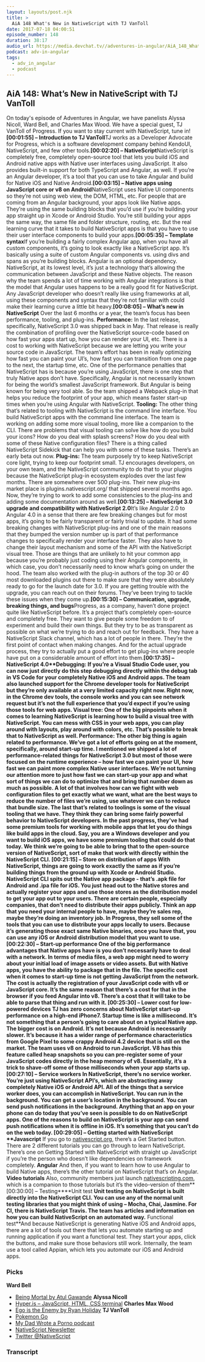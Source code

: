 ```yaml
---
layout: layouts/post.njk
title: >
  AiA 148 What's New in NativeScript with TJ VanToll
date: 2017-07-18 04:00:51
episode_number: 148
duration: 38:17
audio_url: https://media.devchat.tv//adventures-in-angular/AiA_148_What%27s_New_in_NativeScript_with_TJ_VanToll.mp3
podcast: adv-in-angular
tags:
  - adv_in_angular
  - podcast
---
```


## **AiA 148: What’s New in NativeScript with TJ VanToll**

On today's episode of Adventures in Angular, we have panelists Alyssa Nicoll, Ward Bell, and Charles Max Wood. We have a special guest, TJ VanToll of Progress. If you want to stay current with NativeScript, tune in!**[00:01:55] – Introduction to TJ VanToll**TJ works as a Developer Advocate for Progress, which is a software development company behind KendoUI, NativeScript, and few other tools.**[00:02:20] – NativeScript**NativeScript is completely free, completely open-source tool that lets you build iOS and Android native apps with Native user interfaces using JavaScript. It also provides built-in support for both TypeScript and Angular, as well. If you’re an Angular developer, it’s a tool that you can use to take Angular and build for Native iOS and Native Android.**[00:03:15] – Native apps using JavaScript core or v8 on Android**NativeScript uses Native UI components so they’re not using web view, the DOM, HTML, etc. For people that are coming from an Angular background, your apps look like Native apps. They’re using the same building blocks that you’d use if you’re building your app straight up in Xcode or Android Studio. You’re still building your apps the same way, the same file and folder structure, routing, etc. But the real learning curve that it takes to build NativeScript apps is that you have to use their user interface components to build your apps.**[00:05:35] – Template syntax**If you’re building a fairly complex Angular app, when you have all custom components, it’s going to look exactly like a NativeScript app. It’s basically using a suite of custom Angular components vs. using divs and spans as you’re building blocks. Angular is an optional dependency. NativeScript, at its lowest level, it’s just a technology that’s allowing the communication between JavaScript and these Native objects. The reason why the team spends a lot of time working with Angular integrations is that the model that Angular uses happens to be a really good fit for NativeScript. Any JavaScript developer who doesn’t really like using frameworks at all, using these components and syntax that they’re not familiar with could make their learning curve a little bit heavy.**[00:08:05] – What’s new in NativeScript** Over the last 6 months or a year, the team’s focus has been performance, tooling, and plug-ins. **Performance:** In the last release, specifically, NativeScript 3.0 was shipped back in May. That release is really the combination of profiling over the NativeScript source-code based on how fast your apps start up, how you can render your UI, etc. There is a cost to working with NativeScript because we are letting you write your source code in JavaScript. The team’s effort has been in really optimizing how fast you can paint your UI’s, how fast you can transition from one page to the next, the startup time, etc. One of the performance penalties that NativeScript has is because you’re using JavaScript, there is one step that truly Native apps don’t have. Specifically, Angular is not necessarily known for being the world’s smallest JavaScript framework. But Angular is being known for being very tool able. So the team shipped a Webpack plug-in that helps you reduce the footprint of your app, which means faster start-up times when you’re using Angular with NativeScript. **Tooling:** The other thing that’s related to tooling with NativeScript is the command line interface. You build NativeScript apps with the command line interface. The team is working on adding some more visual tooling, more like a companion to the CLI. There are problems that visual tooling can solve like how do you build your icons? How do you deal with splash screens? How do you deal with some of these Native configuration files? There is a thing called NativeScript Sidekick that can help you with some of these tasks. There’s an early beta out now. **Plug-ins:** The team purposely try to keep NativeScript core light, trying to keep our footprint small. TJ encourages developers, on your own team, and the NativeScript community to do that to your plugins because the NativeScript plug-in ecosystem explodes over the last few months. There are somewhere over 500 plug-ins. Their new plug-ins market place is plugins.nativescript.org/ that shipped several months ago. Now, they’re trying to work to add some consistencies to the plug-ins and adding some documentation around as well.**[00:13:25] – NativeScript 3.0 upgrade and compatibility with NativeScript 2.0**It’s like Angular 2.0 to Angular 4.0 in a sense that there are few breaking changes but for most apps, it’s going to be fairly transparent or fairly trivial to update. It had some breaking changes with NativeScript plug-ins and one of the main reasons that they bumped the version number up is part of that performance changes to specifically render your interface faster. They also have to change their layout mechanism and some of the API with the NativeScript visual tree. Those are things that are unlikely to hit your common app because you’re probably just coding using their Angular components, in which case, you don’t necessarily need to know what’s going on under the hood. The team also worked with the plug-in authors of the top 30 or 40 most downloaded plugins out there to make sure that they were absolutely ready to go for the launch date for 3.0. If you are getting trouble with the upgrade, you can reach out on their forums. They’ve been trying to tackle these issues when they come up.**[00:15:30] – Communication, upgrade, breaking things, and bugs**Progress, as a company, haven’t done project quite like NativeScript before. It’s a project that’s completely open-source and completely free. They want to give people some freedom to of experiment and build their own things. But they try to be as transparent as possible on what we’re trying to do and reach out for feedback. They have a NativeScript Slack channel, which has a lot of people in there. They’re the first point of contact when making changes. And for the actual upgrade process, they try to actually put a good effort to get plug-ins where people have put on a considerable amount of effort into them.**[00:17:35] – NativeScript 4.0\*\***Debugging: **If you’re a Visual Studio Code user, you can now just directly do this step debugging directly within the debug tab in VS Code for your completely Native iOS and Android apps. The team also launched support for the Chrome developer tools for NativeScript but they’re only available at a very limited capacity right now. Right now, in the Chrome dev tools, the console works and you can see network request but it’s not the full experience that you’d expect if you’re using those tools for web apps.** Visual tree: **One of the big pinpoints when it comes to learning NativeScript is learning how to build a visual tree with NativeScript. You can mess with CSS in your web apps, you can play around with layouts, play around with colors, etc. That’s possible to break that to NativeScript as well.** Performance: **The other big thing is again related to performance. We’ve got a lot of efforts going on at the moment, specifically, around start-up time. I mentioned we shipped a lot of performance-related things for NativeScript 3.0 but most of those were focused on the runtime experience – how fast we can paint your UI, how fast we can paint more complex Native user interfaces. We’re not turning our attention more to just how fast we can start-up your app and what sort of things we can do to optimize that and bring that number down as much as possible. A lot of that involves how can we fight with web configuration files to get exactly what we want, what are the best ways to reduce the number of files we’re using, use whatever we can to reduce that bundle size. The last that’s related to toolings is some of the visual tooling that we have. They think they can bring some fairly powerful behavior to NativeScript developers. In the past progress, they've had some premium tools for working with mobile apps that let you do things like build apps in the cloud. Say, you are a Windows developer and you want to build iOS apps, we have some premium tooling that could do that today. We think we’re going to be able to bring that to the open-source version of NativeScript, sort of make that work with directly within the NativeScript CLI.** [00:21:15] – Store on distribution of apps **With NativeScript, things are going to work exactly the same as if you’re building things from the ground up with Xcode or Android Studio. NativeScript CLI spits out the Native app package - that’s .apk file for Android and .ipa file for iOS. You just head out to the Native stores and actually register your apps and use those stores as the distribution model to get your app out to your users. There are certain people, especially companies, that don’t need to distribute their apps publicly. Think an app that you need your internal people to have, maybe they’re sales rep, maybe they’re doing an inventory job. In Progress, they sell some of the tools that you can use to distribute your apps locally to users. Because it’s generating those exact same Native binaries, once you have that, you can use any iOS or Android distribution model that you want to use.** [00:22:30] – Start-up performance **One of the big performance advantages that Native apps have is you don’t necessarily have to deal with a network. In terms of media files, a web app might need to worry about your initial load of image assets or video assets. But with Native apps, you have the ability to package that in the file. The specific cost when it comes to start-up time is not getting JavaScript from the network. The cost is actually the registration of your JavaScript code with v8 or JavaScript core. It’s the same reason that there’s a cost for that in the browser if you feed Angular into v8. There’s a cost that it will take to be able to parse that thing and run with it.** [00:25:30] – Lower cost for low-powered devices **TJ has zero concerns about NativeScript start-up performance on a high-end iPhone7. Startup time is like a millisecond. It’s not something that a person’s going to care about on a typical Native app. The bigger cost is on Android. It’s not because Android is necessarily slower. It’s because it has a wider range of performance characteristics from Google Pixel to some crappy Android 4.2 device that is still on the market. The team uses v8 on Android to run JavaScript. V8 has this feature called heap snapshots so you can pre-register some of your JavaScript codes directly in the heap memory of v8. Essentially, it’s a trick to shave-off some of those milliseconds when your app starts up.** [00:27:10] – Service workers **In NativeScript, there’s no service worker. You’re just using NativeScript API’s, which are abstracting away completely Native iOS or Android API. All of the things that a service worker does, you can accomplish in NativeScript. You can run in the background. You can get a user’s location in the background. You can send push notifications in the background. Anything that an app on your phone can do today that you’ve seen is possible to do on NativeScript apps. One of the reasons to build on NativeScript is your app can send push notifications when it is offline in iOS. It’s something that you can’t do on the web today.** [00:29:05] – Getting started with NativeScript \***\*Javascript** If you go to [nativescript.org](https://www.nativescript.org/), there’s a Get Started button. There are 2 different tutorials you can go through to learn NativeScript. There’s one on Getting Started with NativeScript with straight up JavaScript if you’re the person who doesn’t like dependencies on framework completely. **Angular** And then, if you want to learn how to use Angular to build Native apps, there’s the other tutorial on NativeScript that’s on Angular. **Video tutorials** Also, community members just launch [nativescripting.com](https://nativescripting.com/), which is a companion to those tutorials but it’s the video-version of them**[00:30:00] – Testing\*\***Unit test **Unit testing on NativeScript is built directly into the NativeScript CLI. You can use any of the normal unit testing libraries that you might think of using – Mocha, Chai, Jasmine. For CI, there is NativeScript Travis. The team has articles and information on how you can build NativeScript on an automated way.** Functional test\*\*And because NativeScript is generating Native iOS and Android apps, there are a lot of tools out there that lets you automate starting up and running application if you want a functional test. They start your apps, click the buttons, and make sure those behaviors still work. Internally, the team use a tool called Appian, which lets you automate our iOS and Android apps.

### **Picks**

**Ward Bell**

- [Being Mortal by Atul Gawande](https://www.amazon.com/Being-Mortal-Medicine-What-Matters/dp/0805095152)
  **Alyssa Nicoll**
- [Hyper.is – JavaScript, HTML, CSS terminal](https://hyper.is/)
  **Charles Max Wood**
- [Ego is the Enemy by Ryan Holiday](https://www.amazon.com/Ego-Enemy-Ryan-Holiday/dp/1591847818)
  **TJ VanToll&nbsp;**
- [Pokemon Go](http://www.pokemongo.com/)
- [My Dad Wrote a Porno podcast](http://www.mydadwroteaporno.com/)
- [NativeScript Newsletter](https://www.nativescript.org/nativescript-newsletter)
- [Twitter @NativeScript](https://twitter.com/NativeScript)

### Transcript
